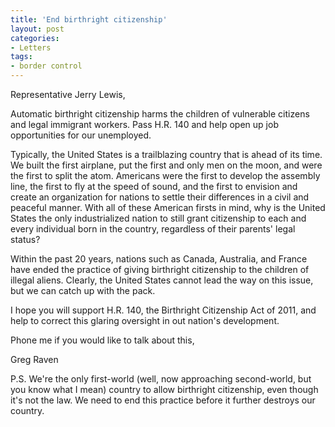 ```yaml
---
title: 'End birthright citizenship'
layout: post
categories:
- Letters
tags:
- border control
---
```


Representative Jerry Lewis,

Automatic birthright citizenship harms the children of vulnerable citizens and legal immigrant workers. Pass H.R. 140 and help open up job opportunities for our unemployed.  
  
Typically, the United States is a trailblazing country that is ahead of its time. We built the first airplane, put the first and only men on the moon, and were the first to split the atom. Americans were the first to develop the assembly line, the first to fly at the speed of sound, and the first to envision and create an organization for nations to settle their differences in a civil and peaceful manner. With all of these American firsts in mind, why is the United States the only industrialized nation to still grant citizenship to each and every individual born in the country, regardless of their parents' legal status?

Within the past 20 years, nations such as Canada, Australia, and France have ended the practice of giving birthright citizenship to the children of illegal aliens. Clearly, the United States cannot lead the way on this issue, but we can catch up with the pack.

I hope you will support H.R. 140, the Birthright Citizenship Act of 2011, and help to correct this glaring oversight in out nation's development.

Phone me if you would like to talk about this,

Greg Raven

P.S. We're the only first-world (well, now approaching second-world, but you know what I mean) country to allow birthright citizenship, even though it's not the law. We need to end this practice before it further destroys our country.